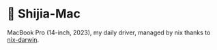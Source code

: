 # 🍎 Shijia-Mac

MacBook Pro (14-inch, 2023), my daily driver, managed by nix thanks to [nix-darwin](https://github.com/LnL7/nix-darwin).